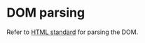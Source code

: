 # DOM parsing

Refer to [HTML standard](https://html.spec.whatwg.org/multipage/parsing.html#parsing) for parsing the DOM.
